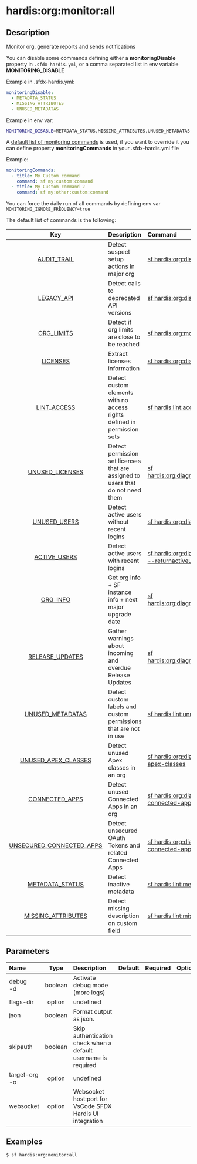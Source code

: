 <!-- This file has been generated with command 'sf hardis:doc:plugin:generate'. Please do not update it manually or it may be overwritten -->
# hardis:org:monitor:all

## Description

Monitor org, generate reports and sends notifications

You can disable some commands defining either a **monitoringDisable** property in `.sfdx-hardis.yml`, or a comma separated list in env variable **MONITORING_DISABLE**

Example in .sfdx-hardis.yml:
  
```yaml
monitoringDisable:
  - METADATA_STATUS
  - MISSING_ATTRIBUTES
  - UNUSED_METADATAS
```
  
Example in env var:

```sh
MONITORING_DISABLE=METADATA_STATUS,MISSING_ATTRIBUTES,UNUSED_METADATAS
```

A [default list of monitoring commands](https://sfdx-hardis.cloudity.com/salesforce-monitoring-home/#monitoring-commands) is used, if you want to override it you can define property **monitoringCommands** in your .sfdx-hardis.yml file

Example:

```yaml
monitoringCommands:
  - title: My Custom command
    command: sf my:custom:command
  - title: My Custom command 2
    command: sf my:other:custom:command
```

You can force the daily run of all commands by defining env var `MONITORING_IGNORE_FREQUENCY=true`

The default list of commands is the following:

|                                                   Key                                                    | Description                                                                     | Command                                                                                                                        | Frequency |
|:--------------------------------------------------------------------------------------------------------:|:--------------------------------------------------------------------------------|:-------------------------------------------------------------------------------------------------------------------------------|:---------:|
|              [AUDIT_TRAIL](https://sfdx-hardis.cloudity.com/hardis/org/diagnose/audittrail)              | Detect suspect setup actions in major org                                       | [sf hardis:org:diagnose:audittrail](https://sfdx-hardis.cloudity.com/hardis/org/diagnose/audittrail)                           |   daily   |
|               [LEGACY_API](https://sfdx-hardis.cloudity.com/hardis/org/diagnose/legacyapi)               | Detect calls to deprecated API versions                                         | [sf hardis:org:diagnose:legacyapi](https://sfdx-hardis.cloudity.com/hardis/org/diagnose/legacyapi)                             |   daily   |
|                 [ORG_LIMITS](https://sfdx-hardis.cloudity.com/hardis/org/monitor/limits)                 | Detect if org limits are close to be reached                                    | [sf hardis:org:monitor:limits](https://sfdx-hardis.cloudity.com/hardis/org/monitor/limits)                                     |   daily   |
|                [LICENSES](https://sfdx-hardis.cloudity.com/hardis/org/diagnose/licenses)                 | Extract licenses information                                                    | [sf hardis:org:diagnose:licenses](https://sfdx-hardis.cloudity.com/hardis/org/diagnose/licenses)                               |  weekly   |
|                    [LINT_ACCESS](https://sfdx-hardis.cloudity.com/hardis/lint/access)                    | Detect custom elements with no access rights defined in permission sets         | [sf hardis:lint:access](https://sfdx-hardis.cloudity.com/hardis/lint/access)                                                   |  weekly   |
|          [UNUSED_LICENSES](https://sfdx-hardis.cloudity.com/hardis/org/diagnose/unusedlicenses)          | Detect permission set licenses that are assigned to users that do not need them | [sf hardis:org:diagnose:unusedlicenses](https://sfdx-hardis.cloudity.com/hardis/org/diagnose/unusedlicenses)                   |  weekly   |
|             [UNUSED_USERS](https://sfdx-hardis.cloudity.com/hardis/org/diagnose/unusedusers)             | Detect active users without recent logins                                       | [sf hardis:org:diagnose:unusedusers](https://sfdx-hardis.cloudity.com/hardis/org/diagnose/unusedusers)                         |  weekly   |
|             [ACTIVE_USERS](https://sfdx-hardis.cloudity.com/hardis/org/diagnose/unusedusers)             | Detect active users with recent logins                                          | [sf hardis:org:diagnose:unusedusers --returnactiveusers](https://sfdx-hardis.cloudity.com/hardis/org/diagnose/unusedusers)     |  weekly   |
|             [ORG_INFO](https://sfdx-hardis.cloudity.com/hardis/org/diagnose/instanceupgrade)             | Get org info + SF instance info + next major upgrade date                       | [sf hardis:org:diagnose:instanceupgrade](https://sfdx-hardis.cloudity.com/hardis/org/diagnose/instanceupgrade)                 |  weekly   |
|          [RELEASE_UPDATES](https://sfdx-hardis.cloudity.com/hardis/org/diagnose/releaseupdates)          | Gather warnings about incoming and overdue Release Updates                      | [sf hardis:org:diagnose:releaseupdates](https://sfdx-hardis.cloudity.com/hardis/org/diagnose/releaseupdates)                   |  weekly   |
|             [UNUSED_METADATAS](https://sfdx-hardis.cloudity.com/hardis/lint/unusedmetadatas)             | Detect custom labels and custom permissions that are not in use                 | [sf hardis:lint:unusedmetadatas](https://sfdx-hardis.cloudity.com/hardis/lint/unusedmetadatas)                                 |  weekly   |
|     [UNUSED_APEX_CLASSES](https://sfdx-hardis.cloudity.com/hardis/org/diagnose/unused-apex-classes)      | Detect unused Apex classes in an org                                            | [sf hardis:org:diagnose:unused-apex-classes](https://sfdx-hardis.cloudity.com/hardis/org/diagnose/unused-apex-classes)         |  weekly   |
|       [CONNECTED_APPS](https://sfdx-hardis.cloudity.com/hardis/org/diagnose/unused-connected-apps)       | Detect unused Connected Apps in an org                                          | [sf hardis:org:diagnose:unused-connected-apps](https://sfdx-hardis.cloudity.com/hardis/org/diagnose/unused-connected-apps)     |  weekly   |
| [UNSECURED_CONNECTED_APPS](https://sfdx-hardis.cloudity.com/hardis/org/diagnose/unsecure-connected-apps) | Detect unsecured OAuth Tokens and related Connected Apps                        | [sf hardis:org:diagnose:unsecure-connected-apps](https://sfdx-hardis.cloudity.com/hardis/org/diagnose/unsecure-connected-apps) |  weekly   |
|              [METADATA_STATUS](https://sfdx-hardis.cloudity.com/hardis/lint/metadatastatus)              | Detect inactive metadata                                                        | [sf hardis:lint:metadatastatus](https://sfdx-hardis.cloudity.com/hardis/lint/metadatastatus)                                   |  weekly   |
|           [MISSING_ATTRIBUTES](https://sfdx-hardis.cloudity.com/hardis/lint/missingattributes)           | Detect missing description on custom field                                      | [sf hardis:lint:missingattributes](https://sfdx-hardis.cloudity.com/hardis/lint/missingattributes)                             |  weekly   |



## Parameters

| Name              |  Type   | Description                                                   | Default | Required | Options |
|:------------------|:-------:|:--------------------------------------------------------------|:-------:|:--------:|:-------:|
| debug<br/>-d      | boolean | Activate debug mode (more logs)                               |         |          |         |
| flags-dir         | option  | undefined                                                     |         |          |         |
| json              | boolean | Format output as json.                                        |         |          |         |
| skipauth          | boolean | Skip authentication check when a default username is required |         |          |         |
| target-org<br/>-o | option  | undefined                                                     |         |          |         |
| websocket         | option  | Websocket host:port for VsCode SFDX Hardis UI integration     |         |          |         |

## Examples

```shell
$ sf hardis:org:monitor:all
```


